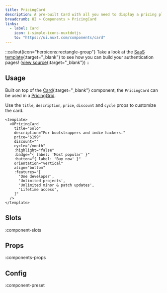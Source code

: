 ```yaml
---
title: PricingCard
description: A pre-built Card with all you need to display a pricing plan.
breadcrumb: UI > Components > PricingCard
links:
  - label: Card
    icon: i-simple-icons-nuxtdotjs
    to: "https://ui.nuxt.com/components/card"
---
```


::callout{icon="heroicons:rectangle-group"}
Take a look at the [SaaS template](https://sse-saas.netlify.app/pricing){:target="\_blank"} to see how you can build your authentication pages! ([view source](https://github.com/sseuniverse/SSE-SaaS/blob/master/app/pages/pricing.vue){:target="\_blank"})
::

## Usage

Built on top of the [Card](https://ui.nuxt.com/components/card){:target="\_blank"} component, the `PricingCard` can be used in a [PricingGrid](/ui/components/pricing-grid).

Use the `title`, `description`, `price`, `discount` and `cycle` props to customize the card.

```vue [example.vue]
<template>
  <UPricingCard
    title="Solo"
    description="For bootstrappers and indie hackers."
    price="$199"
    discount=""
    cycle="/month"
    :highlight="false"
    :badge="{ label: 'Most popular' }"
    :button="{ label: 'Buy now' }"
    orientation="vertical"
    align="bottom"
    :features="[
      'One developer',
      'Unlimited projects',
      'Unlimited minor & patch updates',
      'Lifetime access',
    ]"
  />
</template>
```

## Slots

:component-slots

## Props

:components-props

## Config

:component-preset

